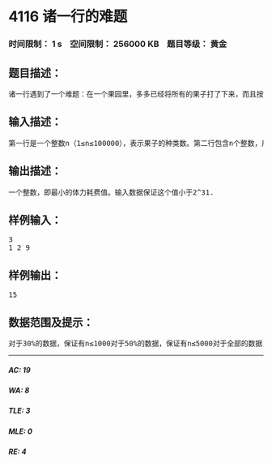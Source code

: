 # 4116 诸一行的难题   
### 时间限制： 1 s&nbsp;&nbsp;&nbsp;&nbsp;空间限制： 256000 KB&nbsp;&nbsp;&nbsp;&nbsp;题目等级： 黄金  
## 题目描述：  

<pre>
诸一行遇到了一个难题：在一个果园里，多多已经将所有的果子打了下来，而且按果子的不同种类分成了不同的堆。多多决定把所有的果子合成一堆。每一次合并，多多可以把两队果子合并到一起，消耗的体力等于两堆果子的重量之和。可以看出，所有的果子经过n-1次合并之后，就只剩下一堆了。多多在合并果子是总共消耗的体力等于每次合并所耗体力之和。因为还要花大力气把这些果子搬回家，所以多多在合并果子时要尽可能的节省体力。假定没个果子重量都为1，并且已知果子的种类数和每种果子的数目，你的任务是设计出合并的次序方案，是多多消耗的体力最少，并输出这个最小的体力耗费值。例如有3种果子，数目以此为1、2、9.可以先将1,2堆合并，新堆数目为3，消耗体力为3.接着，将新堆与原先的第三堆合并，有得到新的堆，数目为12，耗费体力为12。所以多多总共消耗费体力=3+12=15。可以证明15为最小的体力耗费值。
</pre>
  
  
## 输入描述：  

<pre>
第一行是一个整数n（1≤n≤100000），表示果子的种类数。第二行包含n个整数，用空格分隔，第i个整数a（1≤a≤20000）是第i种果子的数目。
</pre>
  
  
## 输出描述：  

<pre>
一个整数，即最小的体力耗费值。输入数据保证这个值小于2^31.
</pre>
  
  
## 样例输入：  

<pre>
3
1 2 9
</pre>
  
  
## 样例输出：  

<pre>
15
</pre>
  
  
## 数据范围及提示：  

<pre>
对于30%的数据，保证有n≤1000对于50%的数据，保证有n≤5000对于全部的数据，保证有n≤100000
</pre>
  
  
***  

##### AC: 19  
##### WA: 8  
##### TLE: 3  
##### MLE: 0  
##### RE: 4  
